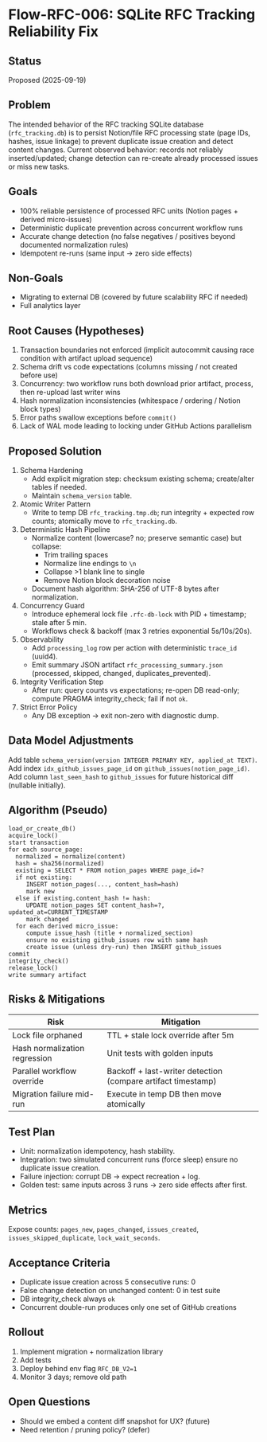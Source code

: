 # Flow-RFC-006: SQLite RFC Tracking Reliability Fix

## Status
Proposed (2025-09-19)

## Problem
The intended behavior of the RFC tracking SQLite database (`rfc_tracking.db`) is to persist Notion/file RFC processing state (page IDs, hashes, issue linkage) to prevent duplicate issue creation and detect content changes. Current observed behavior: records not reliably inserted/updated; change detection can re-create already processed issues or miss new tasks.

## Goals
- 100% reliable persistence of processed RFC units (Notion pages + derived micro-issues)
- Deterministic duplicate prevention across concurrent workflow runs
- Accurate change detection (no false negatives / positives beyond documented normalization rules)
- Idempotent re-runs (same input → zero side effects)

## Non-Goals
- Migrating to external DB (covered by future scalability RFC if needed)
- Full analytics layer

## Root Causes (Hypotheses)
1. Transaction boundaries not enforced (implicit autocommit causing race condition with artifact upload sequence)
2. Schema drift vs code expectations (columns missing / not created before use)
3. Concurrency: two workflow runs both download prior artifact, process, then re-upload last writer wins
4. Hash normalization inconsistencies (whitespace / ordering / Notion block types)
5. Error paths swallow exceptions before `commit()`
6. Lack of WAL mode leading to locking under GitHub Actions parallelism

## Proposed Solution
1. Schema Hardening
   - Add explicit migration step: checksum existing schema; create/alter tables if needed.
   - Maintain `schema_version` table.
2. Atomic Writer Pattern
   - Write to temp DB `rfc_tracking.tmp.db`; run integrity + expected row counts; atomically move to `rfc_tracking.db`.
3. Deterministic Hash Pipeline
   - Normalize content (lowercase? no; preserve semantic case) but collapse:
     - Trim trailing spaces
     - Normalize line endings to `\n`
     - Collapse >1 blank line to single
     - Remove Notion block decoration noise
   - Document hash algorithm: SHA-256 of UTF-8 bytes after normalization.
4. Concurrency Guard
   - Introduce ephemeral lock file `.rfc-db-lock` with PID + timestamp; stale after 5 min.
   - Workflows check & backoff (max 3 retries exponential 5s/10s/20s).
5. Observability
   - Add `processing_log` row per action with deterministic `trace_id` (uuid4).
   - Emit summary JSON artifact `rfc_processing_summary.json` (processed, skipped, changed, duplicates_prevented).
6. Integrity Verification Step
   - After run: query counts vs expectations; re-open DB read-only; compute PRAGMA integrity_check; fail if not `ok`.
7. Strict Error Policy
   - Any DB exception → exit non-zero with diagnostic dump.

## Data Model Adjustments
Add table `schema_version(version INTEGER PRIMARY KEY, applied_at TEXT)`.
Add index `idx_github_issues_page_id` on `github_issues(notion_page_id)`.
Add column `last_seen_hash` to `github_issues` for future historical diff (nullable initially).

## Algorithm (Pseudo)
```
load_or_create_db()
acquire_lock()
start transaction
for each source_page:
  normalized = normalize(content)
  hash = sha256(normalized)
  existing = SELECT * FROM notion_pages WHERE page_id=?
  if not existing:
     INSERT notion_pages(..., content_hash=hash)
     mark new
  else if existing.content_hash != hash:
     UPDATE notion_pages SET content_hash=?, updated_at=CURRENT_TIMESTAMP
     mark changed
  for each derived micro_issue:
     compute issue_hash (title + normalized_section)
     ensure no existing github_issues row with same hash
     create issue (unless dry-run) then INSERT github_issues
commit
integrity_check()
release_lock()
write summary artifact
```

## Risks & Mitigations
| Risk | Mitigation |
|------|------------|
| Lock file orphaned | TTL + stale lock override after 5m |
| Hash normalization regression | Unit tests with golden inputs |
| Parallel workflow override | Backoff + last-writer detection (compare artifact timestamp) |
| Migration failure mid-run | Execute in temp DB then move atomically |

## Test Plan
- Unit: normalization idempotency, hash stability.
- Integration: two simulated concurrent runs (force sleep) ensure no duplicate issue creation.
- Failure injection: corrupt DB → expect recreation + log.
- Golden test: same inputs across 3 runs → zero side effects after first.

## Metrics
Expose counts: `pages_new`, `pages_changed`, `issues_created`, `issues_skipped_duplicate`, `lock_wait_seconds`.

## Acceptance Criteria
- Duplicate issue creation across 5 consecutive runs: 0
- False change detection on unchanged content: 0 in test suite
- DB integrity_check always `ok`
- Concurrent double-run produces only one set of GitHub creations

## Rollout
1. Implement migration + normalization library
2. Add tests
3. Deploy behind env flag `RFC_DB_V2=1`
4. Monitor 3 days; remove old path

## Open Questions
- Should we embed a content diff snapshot for UX? (future)
- Need retention / pruning policy? (defer)
